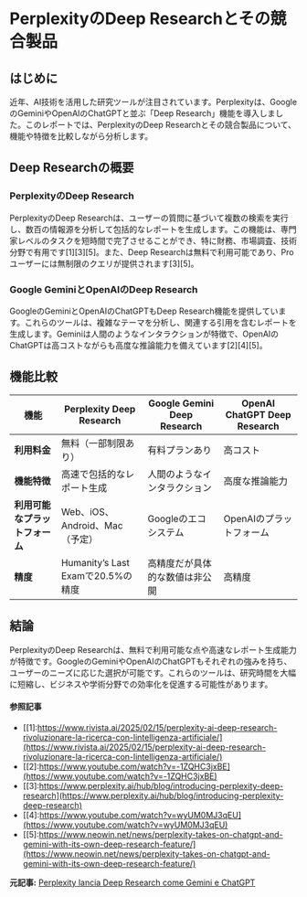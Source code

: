 # PerplexityのDeep Researchとその競合製品

## はじめに

近年、AI技術を活用した研究ツールが注目されています。Perplexityは、GoogleのGeminiやOpenAIのChatGPTと並ぶ「Deep Research」機能を導入しました。このレポートでは、PerplexityのDeep Researchとその競合製品について、機能や特徴を比較しながら分析します。

## Deep Researchの概要

### PerplexityのDeep Research

PerplexityのDeep Researchは、ユーザーの質問に基づいて複数の検索を実行し、数百の情報源を分析して包括的なレポートを生成します。この機能は、専門家レベルのタスクを短時間で完了させることができ、特に財務、市場調査、技術分野で有用です[1][3][5]。また、Deep Researchは無料で利用可能であり、Proユーザーには無制限のクエリが提供されます[3][5]。

### Google GeminiとOpenAIのDeep Research

GoogleのGeminiとOpenAIのChatGPTもDeep Research機能を提供しています。これらのツールは、複雑なテーマを分析し、関連する引用を含むレポートを生成します。Geminiは人間のようなインタラクションが特徴で、OpenAIのChatGPTは高コストながらも高度な推論能力を備えています[2][4][5]。

## 機能比較

| 機能 | Perplexity Deep Research | Google Gemini Deep Research | OpenAI ChatGPT Deep Research |
| --- | --- | --- | --- |
| **利用料金** | 無料（一部制限あり） | 有料プランあり | 高コスト |
| **機能特徴** | 高速で包括的なレポート生成 | 人間のようなインタラクション | 高度な推論能力 |
| **利用可能なプラットフォーム** | Web、iOS、Android、Mac（予定） | Googleのエコシステム | OpenAIのプラットフォーム |
| **精度** | Humanity’s Last Examで20.5%の精度 | 高精度だが具体的な数値は非公開 | 高精度 |

## 結論

PerplexityのDeep Researchは、無料で利用可能な点や高速なレポート生成能力が特徴です。GoogleのGeminiやOpenAIのChatGPTもそれぞれの強みを持ち、ユーザーのニーズに応じた選択が可能です。これらのツールは、研究時間を大幅に短縮し、ビジネスや学術分野での効率化を促進する可能性があります。

#### 参照記事
- [[1]:https://www.rivista.ai/2025/02/15/perplexity-ai-deep-research-rivoluzionare-la-ricerca-con-lintelligenza-artificiale/](https://www.rivista.ai/2025/02/15/perplexity-ai-deep-research-rivoluzionare-la-ricerca-con-lintelligenza-artificiale/)
- [[2]:https://www.youtube.com/watch?v=-1ZQHC3jxBE](https://www.youtube.com/watch?v=-1ZQHC3jxBE)
- [[3]:https://www.perplexity.ai/hub/blog/introducing-perplexity-deep-research](https://www.perplexity.ai/hub/blog/introducing-perplexity-deep-research)
- [[4]:https://www.youtube.com/watch?v=wyUM0MJ3qEU](https://www.youtube.com/watch?v=wyUM0MJ3qEU)
- [[5]:https://www.neowin.net/news/perplexity-takes-on-chatgpt-and-gemini-with-its-own-deep-research-feature/](https://www.neowin.net/news/perplexity-takes-on-chatgpt-and-gemini-with-its-own-deep-research-feature/)


**元記事:** [Perplexity lancia Deep Research come Gemini e ChatGPT](https://www.punto-informatico.it/perplexity-deep-research-come-gemini-chatgpt/)